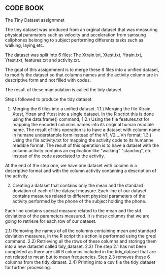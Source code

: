 ## CODE BOOK


The Tiny Dataset assignmnet

The tiny dataset was produced from an orginal dataset that was measuring physical paramaters such as velocity and acceleration from samsung cellphones belonging to subject performing differents tasks such as walking, laying,etc.   

The dataset was split into 6 files:
The Xtrain.txt, Xtest.txt, Ytrain.txt, Ytest.txt, features.txt and activity.txt.

The goal of this assignmnent is to merge these 6 files into a unified dataset, to modify the dataset so that columns names and the activity column are in descriptive form and not filled with codes.

The result of these manipulation is called the tidy dataset.

Steps followed to produce the tidy dataset:

1) Merging the 6 files into a unified dataset.
  1.1.) Merging the file Xtrain, Xtest, Ytran and Ytest into a single dataset. In the 
      R script this is done using the data.frame() command;
  1.2.) Using the file features.txt for mapping the encoded columns names into its original human readible name.
      The result of this operation is to have a dataset with column name in humane understanble form instead of the 
      V1, V2,...Vn format;
  1.3.) Using the file activity.txt for mapping the activity code to its humanne readible format.
      The result of this operation is to have a dataset with the column activity contains an explication like "walking"
      "standing", etc instead of the code associated to the activity.
      
  
At the end of the step one, we have one dataset with column in a descriptive format and with the column activity 
containing a description of the activity.

2) Creating a dataset that contains only the mean and the standard deviation of each of the dataset measure.
  Each line of our dataset contains measures related to different physical parameters of the activity performed by the phone of the subject holding the phone.
  
  Each line contains special measure related to the mean and the std deviations of the parameters measured. It is these columns that we are going to retrieve for each row of our dataset.
  
  2.1) Removing the names of all the columns containing mean and standard deviation measures, in the R script this action is performed using the grepl command.
  2.2) Retrieving all the rows of these columns and storingg them into a new datastet called tidy_dataset.
  2.3) The step 2.1 has not been completed as there are still 6 columns included in the tidy_dataset that are not
  related to mean but to mean frequencies. Step 2.3 removes these 6 columns from the tidy_dataset.
  2.4) Printing into a csv file the tidy_dataset for further processing.
  
  
